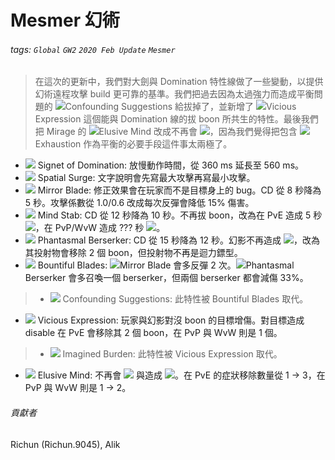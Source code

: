 # Mesmer 幻術

###### tags: `Global` `GW2` `2020 Feb Update` `Mesmer`

> 在這次的更新中，我們對大劍與 Domination 特性線做了一些變動，以提供幻術遠程攻擊 build 更可靠的基準。我們把過去因為太過強力而造成平衡問題的 ![][confounding suggestions 20]Confounding Suggestions 給拔掉了，並新增了 ![][vicious expression 20]Vicious Expression 這個能與 Domination 線的拔 boon 所共生的特性。最後我們把 Mirage 的 ![][elusive mind 20]Elusive Mind 改成不再會 ![][breakstun]，因為我們覺得把包含 ![][exhaustion]Exhaustion 作為平衡的必要手段這件事太兩極了。

* ![][signet of domination] Signet of Domination: 放慢動作時間，從 360 ms 延長至 560 ms。
* ![][spatial surge] Spatial Surge: 文字說明會先寫最大攻擊再寫最小攻擊。
* ![][mirror blade] Mirror Blade: 修正效果會在玩家而不是目標身上的 bug。CD 從 8 秒降為 5 秒。攻擊係數從 1.0/0.6 改成每次反彈會降低 15% 傷害。
* ![][mind stab] Mind Stab: CD 從 12 秒降為 10 秒。不再拔 boon，改為在 PvE 造成 5 秒 ![][crippled]，在 PvP/WvW 造成 ??? 秒 ![][crippled]。
* ![][phantasmal berserker] Phantasmal Berserker: CD 從 15 秒降為 12 秒。幻影不再造成 ![][crippled]，改為其投射物會移除 2 個 boon，但投射物不再是迴力鏢型。
* ![][bountiful blades] Bountiful Blades: ![][mirror blade 20]Mirror Blade 會多反彈 2 次。![][phantasmal berserker 20]Phantasmal Berserker 會多召喚一個 berserker，但兩個 berserker 都會減傷 33%。
> * ![][confounding suggestions] Confounding Suggestions: 此特性被 Bountiful Blades 取代。
* ![][vicious expression] Vicious Expression: 玩家與幻影對沒 boon 的目標增傷。對目標造成 disable 在 PvE 會移除其 2 個 boon，在 PvP 與 WvW 則是 1 個。
> * ![][imagined burden] Imagined Burden: 此特性被 Vicious Expression 取代。
* ![][elusive mind] Elusive Mind: 不再會 ![][breakstun] 與造成 ![][exhaustion]。在 PvE 的症狀移除數量從 1 -> 3，在 PvP 與 WvW 則是 1 -> 2。

###### 貢獻者
Richun (Richun.9045), Alik

[底下這些別動，上面才是正文]: https://wiki.guildwars2.com

[aegis]: https://wiki.guildwars2.com/images/thumb/e/e5/Aegis.png/20px-Aegis.png
[alarcity]: https://wiki.guildwars2.com/images/thumb/4/4c/Alacrity.png/20px-Alacrity.png
[fury]: https://wiki.guildwars2.com/images/thumb/4/46/Fury.png/20px-Fury.png
[might]: https://wiki.guildwars2.com/images/thumb/7/7c/Might.png/20px-Might.png
[protection]: https://wiki.guildwars2.com/images/thumb/6/6c/Protection.png/20px-Protection.png
[quickness]: https://wiki.guildwars2.com/images/thumb/b/b4/Quickness.png/20px-Quickness.png
[regeneration]: https://wiki.guildwars2.com/images/thumb/5/53/Regeneration.png/20px-Regeneration.png
[resistance]: https://wiki.guildwars2.com/images/thumb/4/4b/Resistance.png/20px-Resistance.png
[retaliation]: https://wiki.guildwars2.com/images/thumb/5/53/Retaliation.png/20px-Retaliation.png
[stability]: https://wiki.guildwars2.com/images/thumb/a/ae/Stability.png/20px-Stability.png
[swiftness]: https://wiki.guildwars2.com/images/thumb/a/af/Swiftness.png/20px-Swiftness.png
[vigor]: https://wiki.guildwars2.com/images/thumb/f/f4/Vigor.png/20px-Vigor.png
[bleeding]: https://wiki.guildwars2.com/images/thumb/3/33/Bleeding.png/20px-Bleeding.png
[burning]: https://wiki.guildwars2.com/images/thumb/4/45/Burning.png/20px-Burning.png
[confusion]: https://wiki.guildwars2.com/images/thumb/e/e6/Confusion.png/20px-Confusion.png
[poisoned]: https://wiki.guildwars2.com/images/thumb/1/11/Poisoned.png/20px-Poisoned.png
[torment]: https://wiki.guildwars2.com/images/thumb/0/08/Torment.png/20px-Torment.png
[blinded]: https://wiki.guildwars2.com/images/thumb/3/33/Blinded.png/20px-Blinded.png
[chilled]: https://wiki.guildwars2.com/images/thumb/a/a6/Chilled.png/20px-Chilled.png
[crippled]: https://wiki.guildwars2.com/images/thumb/f/fb/Crippled.png/20px-Crippled.png
[fear]: https://wiki.guildwars2.com/images/thumb/e/e6/Fear.png/20px-Fear.png
[immobile]: https://wiki.guildwars2.com/images/thumb/3/32/Immobile.png/20px-Immobile.png
[slow]: https://wiki.guildwars2.com/images/thumb/f/f5/Slow.png/20px-Slow.png
[taunt]: https://wiki.guildwars2.com/images/thumb/c/cc/Taunt.png/20px-Taunt.png
[weakness]: https://wiki.guildwars2.com/images/thumb/f/f9/Weakness.png/20px-Weakness.png
[vulnerability]: https://wiki.guildwars2.com/images/thumb/a/af/Vulnerability.png/20px-Vulnerability.png
[stealth]: https://wiki.guildwars2.com/images/thumb/1/19/Stealth.png/20px-Stealth.png
[revealed]: https://wiki.guildwars2.com/images/thumb/d/db/Revealed.png/20px-Revealed.png
[daze]: https://wiki.guildwars2.com/images/thumb/7/79/Daze.png/20px-Daze.png
[stun]: https://wiki.guildwars2.com/images/thumb/9/97/Stun.png/20px-Stun.png
[knockdown]: https://wiki.guildwars2.com/images/thumb/3/36/Knockdown.png/20px-Knockdown.png
[pull]: https://wiki.guildwars2.com/images/thumb/a/a4/Radius.png/20px-Radius.png
[knockback]: https://wiki.guildwars2.com/images/thumb/c/ca/Knockback.png/20px-Knockback.png
[launch]: https://wiki.guildwars2.com/images/thumb/6/68/Launch.png/20px-Launch.png
[float]: https://wiki.guildwars2.com/images/thumb/c/c8/Float.png/20px-Float.png
[sink]: https://wiki.guildwars2.com/images/thumb/6/66/Sink.png/20px-Sink.png
[superspeed]: https://wiki.guildwars2.com/images/thumb/1/1a/Super_Speed.png/20px-Super_Speed.png
[breakstun]: https://wiki.guildwars2.com/images/thumb/7/7a/Breaks_stun.png/20px-Breaks_stun.png
[barrier]: https://wiki.guildwars2.com/images/thumb/c/cc/Barrier.png/20px-Barrier.png
[chaos aura]: https://wiki.guildwars2.com/images/thumb/1/1b/Chaos_Armor.png/20px-Chaos_Armor.png
[dark aura]: https://wiki.guildwars2.com/images/thumb/e/ef/Dark_Aura.png/20px-Dark_Aura.png
[fire aura]: https://wiki.guildwars2.com/images/thumb/1/18/Fire_Shield.png/20px-Fire_Shield.png
[frost aura]: https://wiki.guildwars2.com/images/thumb/6/68/Frost_Aura.png/20px-Frost_Aura.png
[light aura]: https://wiki.guildwars2.com/images/thumb/5/5a/Light_Aura.png/20px-Light_Aura.png
[magnetic aura]: https://wiki.guildwars2.com/images/thumb/5/5a/Magnetic_Aura.png/20px-Magnetic_Aura.png
[shocking aura]: https://wiki.guildwars2.com/images/thumb/3/31/Shocking_Aura.png/20px-Shocking_Aura.png
[confounding suggestions 20]: https://wiki.guildwars2.com/images/thumb/f/f6/Confounding_Suggestions.png/20px-Confounding_Suggestions.png
[confounding suggestions]: https://wiki.guildwars2.com/images/thumb/f/f6/Confounding_Suggestions.png/32px-Confounding_Suggestions.png
[elusive mind 20]: https://wiki.guildwars2.com/images/thumb/4/4c/Elusive_Mind.png/20px-Elusive_Mind.png
[elusive mind]: https://wiki.guildwars2.com/images/thumb/4/4c/Elusive_Mind.png/32px-Elusive_Mind.png
[exhaustion]: https://wiki.guildwars2.com/images/thumb/8/88/Exhaustion.png/20px-Exhaustion.png
[signet of domination]: https://wiki.guildwars2.com/images/thumb/3/3b/Signet_of_Domination.png/32px-Signet_of_Domination.png
[spatial surge]: https://wiki.guildwars2.com/images/thumb/8/87/Spatial_Surge.png/32px-Spatial_Surge.png
[mirror blade]: https://wiki.guildwars2.com/images/thumb/6/60/Mirror_Blade.png/32px-Mirror_Blade.png
[mirror blade 20]: https://wiki.guildwars2.com/images/thumb/6/60/Mirror_Blade.png/20px-Mirror_Blade.png
[mind stab]: https://wiki.guildwars2.com/images/thumb/d/de/Mind_Stab.png/32px-Mind_Stab.png
[phantasmal berserker]: https://wiki.guildwars2.com/images/thumb/e/e8/Phantasmal_Berserker.png/32px-Phantasmal_Berserker.png
[phantasmal berserker 20]: https://wiki.guildwars2.com/images/thumb/e/e8/Phantasmal_Berserker.png/20px-Phantasmal_Berserker.png
[bountiful blades]: https://github.com/Typas/GW2-2020-Feb-Balance-TC
[vicious expression]: https://github.com/Typas/GW2-2020-Feb-Balance-TC
[vicious expression 20]: https://github.com/Typas/GW2-2020-Feb-Balance-TC
[imagined burden]: https://wiki.guildwars2.com/images/thumb/3/3c/Imagined_Burden.png/32px-Imagined_Burden.png
